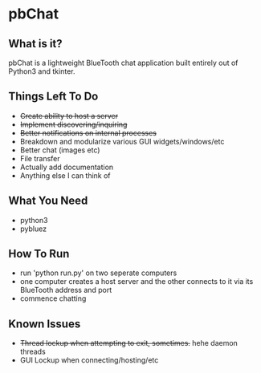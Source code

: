 # pbChat

## What is it?
pbChat is a lightweight BlueTooth chat application built entirely out of Python3 and tkinter. 

## Things Left To Do
* ~~Create ability to host a server~~
* ~~Implement discovering/inquiring~~
* ~~Better notifications on internal processes~~
* Breakdown and modularize various GUI widgets/windows/etc
* Better chat (images etc)
* File transfer
* Actually add documentation
* Anything else I can think of

## What You Need
* python3
* pybluez

## How To Run
* run 'python run.py' on two seperate computers
* one computer creates a host server and the other connects to it via its BlueTooth address and port
* commence chatting

## Known Issues
* ~~Thread lockup when attempting to exit, sometimes.~~ hehe daemon threads
* GUI Lockup when connecting/hosting/etc
